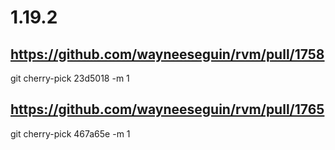 # 1.19.2

## https://github.com/wayneeseguin/rvm/pull/1758
git cherry-pick 23d5018 -m 1

## https://github.com/wayneeseguin/rvm/pull/1765
git cherry-pick 467a65e -m 1
